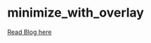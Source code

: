 # minimize_with_overlay

[Read Blog here](https://medium.com/@imgauravchandani/minimize-playing-content-in-the-flutter-app-with-overlay-64b5f028bbff)